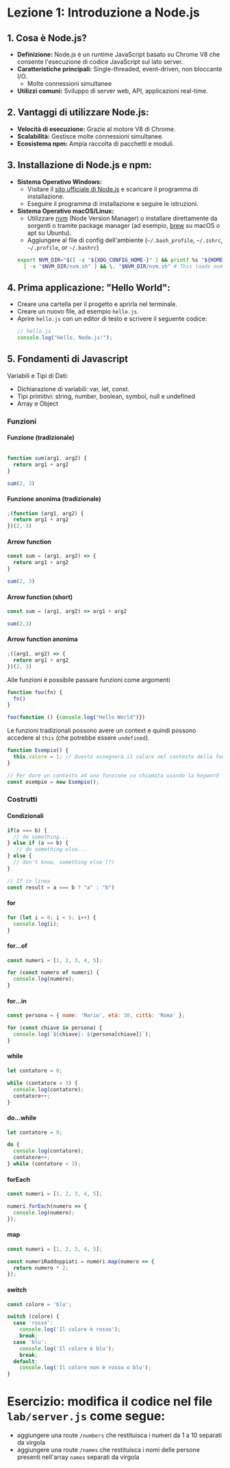 # Lezione 1: Introduzione a Node.js

## 1. Cosa è Node.js?
- **Definizione:** Node.js è un runtime JavaScript basato su Chrome V8 che consente l'esecuzione di codice JavaScript sul lato server.
- **Caratteristiche principali:** Single-threaded, event-driven, non bloccante I/O. 
    - Molte connessioni simultanee
- **Utilizzi comuni:** Sviluppo di server web, API, applicazioni real-time.

## 2. Vantaggi di utilizzare Node.js:
- **Velocità di esecuzione:** Grazie al motore V8 di Chrome.
- **Scalabilità:** Gestisce molte connessioni simultanee.
- **Ecosistema npm:** Ampia raccolta di pacchetti e moduli.

## 3. Installazione di Node.js e npm:
- **Sistema Operativo Windows:**
  - Visitare il [sito ufficiale di Node.js](https://nodejs.org/) e scaricare il programma di installazione.
  - Eseguire il programma di installazione e seguire le istruzioni.
- **Sistema Operativo macOS/Linux:**
  - Utilizzare [nvm](https://github.com/nvm-sh/nvm) (Node Version Manager) o installare direttamente da sorgenti o tramite package manager (ad esempio, [brew](https://formulae.brew.sh/formula/nvm) su macOS o apt su Ubuntu).
  - Aggiungere al file di config dell'ambiente (`~/.bash_profile`, `~/.zshrc`, `~/.profile`, or `~/.bashrc`) 
  ```bash
  export NVM_DIR="$([ -z "${XDG_CONFIG_HOME-}" ] && printf %s "${HOME}/.nvm" || printf %s "${XDG_CONFIG_HOME}/nvm")"
    [ -s "$NVM_DIR/nvm.sh" ] && \. "$NVM_DIR/nvm.sh" # This loads nvm
    ```

## 4. Prima applicazione: "Hello World":
- Creare una cartella per il progetto e aprirla nel terminale.
- Creare un nuovo file, ad esempio `hello.js`.
- Aprire `hello.js` con un editor di testo e scrivere il seguente codice:
  ```javascript
  // hello.js
  console.log("Hello, Node.js!");

## 5. Fondamenti di Javascript

Variabili e Tipi di Dati:

- Dichiarazione di variabili: var, let, const.
- Tipi primitivi: string, number, boolean, symbol, null e undefined
- Array e Object

### Funzioni

####  Funzione (tradizionale)
```javascript

function sum(arg1, arg2) {
  return arg1 + arg2
}

sum(2, 3)
```

#### Funzione anonima (tradizionale)
```javascript
;(function (arg1, arg2) {
  return arg1 + arg2
})(2, 3)
```

#### Arrow function
```javascript
const sum = (arg1, arg2) => {
  return arg1 + arg2
}

sum(2, 3)
```

#### Arrow function (short)
```javascript
const sum = (arg1, arg2) => arg1 + arg2

sum(2,3)
```

#### Arrow function anonima
```javascript
;((arg1, arg2) => {
  return arg1 + arg2
})(2, 3)
```

Alle funzioni è possibile passare funzioni come argomenti

```javascript
function foo(fn) {
  fn()
}

foo(function () {console.log("Hello World")})
```

Le funzioni tradizionali possono avere un context e quindi possono accedere al `this` (che potrebbe essere `undefined`).

```javascript
function Esempio() {
  this.valore = 1; // Questo assegnerà il valore nel contesto della funzione Esempio
}

// Per dare un contesto ad una funzione va chiamata usando la keyword `new`, senza il contesto sarà undefined
const esempio = new Esempio();
```


### Costrutti

#### Condizionali

```javascript
if(a === b) { 
  // do something... 
} else if (a == b) {
   // do something else... 
} else {
  // don't know, something else (?)
}

// If in linea
const result = a === b ? "a" : "b")
```


#### for
```javascript
for (let i = 0; i < 5; i++) {
  console.log(i);
}
```

#### for...of
```javascript
const numeri = [1, 2, 3, 4, 5];

for (const numero of numeri) {
  console.log(numero);
}
```

#### for...in
```javascript
const persona = { nome: 'Mario', età: 30, città: 'Roma' };

for (const chiave in persona) {
  console.log(`${chiave}: ${persona[chiave]}`);
}
```

#### while
```javascript
let contatore = 0;

while (contatore < 3) {
  console.log(contatore);
  contatore++;
}
```

#### do...while
```javascript
let contatore = 0;

do {
  console.log(contatore);
  contatore++;
} while (contatore < 3);
```
#### forEach
```javascript
const numeri = [1, 2, 3, 4, 5];

numeri.forEach(numero => {
  console.log(numero);
});
```

#### map
```javascript
const numeri = [1, 2, 3, 4, 5];

const numeriRaddoppiati = numeri.map(numero => {
  return numero * 2;
});
```

#### switch
```javascript
const colore = 'blu';

switch (colore) {
  case 'rosso':
    console.log('Il colore è rosso');
    break;
  case 'blu':
    console.log('Il colore è blu');
    break;
  default:
    console.log('Il colore non è rosso o blu');
}
```

# Esercizio: modifica il codice nel file `lab/server.js` come segue:
- aggiungere una route `/numbers` che restituisca i numeri da 1 a 10 separati da virgola
- aggiungere una route `/names` che restituisca i nomi delle persone presenti nell'array `names` separati da virgola